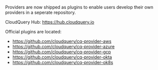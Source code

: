 Providers are now shipped as plugins to enable users develop their own providers in a seperate repository.

CloudQuery Hub: https://hub.cloudquery.io

Official plugins are located:
- https://github.com/cloudquery/cq-provider-aws
- https://github.com/cloudquery/cq-provider-azure
- https://github.com/cloudquery/cq-provider-gcp
- https://github.com/cloudquery/cq-provider-okta
- https://github.com/cloudquery/cq-provider-ok8s
